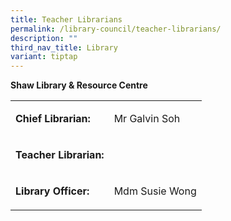 ```yaml
---
title: Teacher Librarians
permalink: /library-council/teacher-librarians/
description: ""
third_nav_title: Library
variant: tiptap
---
```

<p><strong>Shaw Library &amp; Resource Centre</strong>
</p>
<table style="minWidth: 50px">
<colgroup>
<col>
<col>
</colgroup>
<tbody>
<tr>
<td rowspan="1" colspan="1">
<p><strong>Chief Librarian:</strong>
</p>
</td>
<td rowspan="1" colspan="1">
<p>Mr Galvin Soh</p>
</td>
</tr>
<tr>
<td rowspan="1" colspan="1">
<p><strong>Teacher Librarian:</strong>
</p>
</td>
<td rowspan="1" colspan="1">
<p></p>
</td>
</tr>
<tr>
<td rowspan="1" colspan="1">
<p><strong>Library Officer:</strong>
</p>
</td>
<td rowspan="1" colspan="1">
<p>Mdm Susie Wong</p>
</td>
</tr>
</tbody>
</table>
<p></p>